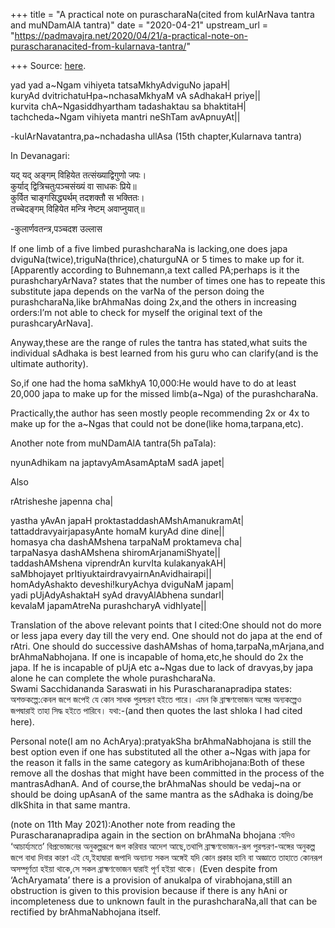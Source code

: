 +++
title = "A practical note on purascharaNa(cited from kulArNava tantra and muNDamAlA tantra)"
date = "2020-04-21"
upstream_url = "https://padmavajra.net/2020/04/21/a-practical-note-on-purascharanacited-from-kularnava-tantra/"

+++
Source: [here](https://padmavajra.net/2020/04/21/a-practical-note-on-purascharanacited-from-kularnava-tantra/).

yad yad a\~Ngam vihiyeta tatsaMkhyAdviguNo japaH\|  
kuryAd dvitrichatuHpa\~nchasaMkhyaM vA sAdhakaH priye\|\|  
kurvita chA\~Ngasiddhyartham tadashaktau sa bhaktitaH\|  
tachcheda\~Ngam vihiyeta mantri neShTam avApnuyAt\|\|

-kulArNavatantra,pa\~nchadasha ullAsa (15th chapter,Kularnava tantra)

In Devanagari:

यद् यद् अङ्गम् विहियेत तत्संख्याद्विगुणो जपः।  
कुर्याद् द्वित्रिचतुःपञ्चसंख्यं वा साधकः प्रिये॥  
कुर्वित चाङ्गसिद्ध्यर्थम् तदशक्तौ स भक्तितः।  
तच्चेदङ्गम् विहियेत मन्त्रि नेष्टम् अवाप्नुयात्॥

-कुलार्णवतन्त्र,पञ्चदश उल्लास

If one limb of a five limbed purashcharaNa is lacking,one does japa
dviguNa(twice),triguNa(thrice),chaturguNA or 5 times to make up for it.
\[Apparently according to Buhnemann,a text called PA;perhaps is it the
purashcharyArNava? states that the number of times one has to repeate
this substitute japa depends on the varNa of the person doing the
purashcharaNa,like brAhmaNas doing 2x,and the others in increasing
orders:I’m not able to check for myself the original text of the
purashcaryArNava\].

Anyway,these are the range of rules the tantra has stated,what suits the
individual sAdhaka is best learned from his guru who can clarify(and is
the ultimate authority).

So,if one had the homa saMkhyA 10,000:He would have to do at least
20,000 japa to make up for the missed limb(a\~Nga) of the purashcharaNa.

Practically,the author has seen mostly people recommending 2x or 4x to
make up for the a\~Ngas that could not be done(like homa,tarpana,etc).

Another note from muNDamAlA tantra(5h paTala):

nyunAdhikam na japtavyAmAsamAptaM sadA japet\|

Also

rAtrisheshe japenna cha\|

yastha yAvAn japaH proktastaddashAMshAmanukramAt\|  
tattaddravyairjapasyAnte homaM kuryAd dine dine\|\|  
homasya cha dashAMshena tarpaNaM proktameva cha\|  
tarpaNasya dashAMshena shiromArjanamiShyate\|\|  
taddashAMshena viprendrAn kurvIta kulakanyakAH\|  
saMbhojayet prItiyuktairdravyairnAnAvidhairapi\|\|  
homAdyAshakto deveshi!kuryAchya dviguNaM japam\|  
yadi pUjAdyAshaktaH syAd dravyAlAbhena sundarI\|  
kevalaM japamAtreNa purashcharyA vidhIyate\|\|

Translation of the above relevant points that I cited:One should not do
more or less japa every day till the very end. One should not do japa at
the end of rAtri. One should do successive dashAMshas of
homa,tarpaNa,mArjana,and brAhmaNabhojana. If one is incapable of
homa,etc,he should do 2x the japa. If he is incapable of pUjA etc
a\~Ngas due to lack of dravyas,by japa alone he can complete the whole
purashcharaNa.  
Swami Sacchidananda Saraswati in his Purascharanapradipa states:
অশক্তকল্পে:কেবল জপে জপেই যে কোন সাধক পুরশ্চরণ হইতে পারে। এমন কি
ব্রাহ্মণভোজন অঙ্গের অন্যকল্পেও জপদ্বারাই তাহা সিদ্ধ হইতে পারিবে।
যথা:-(and then quotes the last shloka I had cited here).

Personal note(I am no AchArya):pratyakSha brAhmaNabhojana is still the
best option even if one has substituted all the other a\~Ngas with japa
for the reason it falls in the same category as kumAribhojana:Both of
these remove all the doshas that might have been committed in the
process of the mantrasAdhanA. And of course,the brAhmaNas should be
vedaj\~na or should be doing upAsanA of the same mantra as the sAdhaka
is doing/be dIkShita in that same mantra.

(note on 11th May 2021):Another note from reading the
Purascharanapradipa again in the section on brAhmaNa bhojana :যদিও
‘আচার্য্যমতে’ বিপ্রভোজনের অনুকল্পরূপে জপ করিবার আদেশ আছে,তথাপি
ব্রাহ্মণভোজন-রূপ পুরশ্চরণ-অঙ্গের অনুকল্প জপে বাধা দিবার কারণ এই
যে,ইহাদ্বারা জপাদি অন্যান্য সকল অঙ্গেই যদি কোন প্রকার হানি বা অজ্ঞাতে
তাহাতে কোনরূপ অসম্পূর্ণতা হইয়া থাকে,সে সকল ব্রাহ্মণভোজন দ্বারাই পূর্ণ
হইয়া থাকে। (Even despite from ‘AchAryamata’ there is a provision of
anukalpa of virabhojana,still an obstruction is given to this provision
because if there is any hAni or incompleteness due to unknown fault in
the purashcharaNa,all that can be rectified by brAhmaNabhojana itself.
